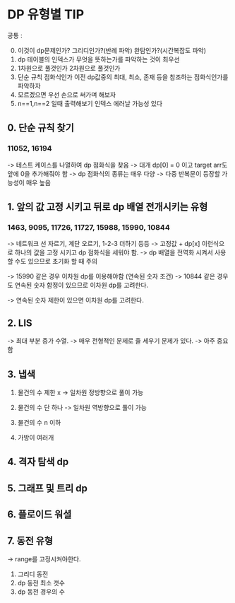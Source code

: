 # DP 유형별 TIP

공통 :

0. 이것이 dp문제인가? 그리디인가?(반례 파악) 완탐인가?(시간복잡도 파악)
1. dp 테이블의 인덱스가 무엇을 뜻하는가를 파악하는 것이 최우선
2. 1차원으로 풀것인가 2차원으로 풀것인가
3. 단순 규칙 점화식인가 이전 dp값중의 최대, 최소, 존재 등을 참조하는 점화식인가를 파악하자
4. 모르겠으면 우선 손으로 써가며 해보자
5. n==1,n==2 일때 출력해보기 인덱스 에러날 가능성 있다

## 0. 단순 규칙 찾기

### 11052, 16194

-> 테스트 케이스를 나열하여 dp 점화식을 찾음
-> 대개 dp[0] = 0 이고 target arr도 앞에 0을 추가해줘야 함
-> dp 점화식의 종류는 매우 다양
-> 다중 반복문이 등장할 가능성이 매우 높음

## 1. 앞의 값 고정 시키고 뒤로 dp 배열 전개시키는 유형

### 1463, 9095, 11726, 11727, 15988, 15990, 10844

-> 네트워크 선 자르기, 계단 오르기, 1-2-3 더하기 등등
-> 고정값 + dp[x] 이런식으로 하나의 값을 고정 시키고 dp 점화식을 세워야 함.
-> dp 배열을 전역화 시켜서 사용할 수도 있으므로 초기화 할 때 주의

-> 15990 같은 경우 이차원 dp를 이용해야함 (연속된 숫자 조건)
-> 10844 같은 경우도 연속된 숫자 함정이 있으므로 이차원 dp를 고려한다.

-> 연속된 숫자 제한이 있으면 이차원 dp를 고려한다.

## 2. LIS

-> 최대 부분 증가 수열.
-> 매우 전형적인 문제로 줄 세우기 문제가 있다.
-> 아주 중요함

## 3. 냅색

1. 물건의 수 제한 x
   -> 일차원 정방향으로 풀이 가능

2. 물건의 수 단 하나
   -> 일차원 역방향으로 풀이 가능

3. 물건의 수 n 이하

4. 가방이 여러개

## 4. 격자 탐색 dp

## 5. 그래프 및 트리 dp

## 6. 플로이드 워셜

## 7. 동전 유형

-> range를 고정시켜야한다.

1. 그리디 동전
2. dp 동전 최소 갯수
3. dp 동전 경우의 수
